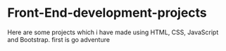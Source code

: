 # Front-End-development-projects
Here are some projects which i have made using HTML, CSS, JavaScript and Bootstrap.
first is go adventure
